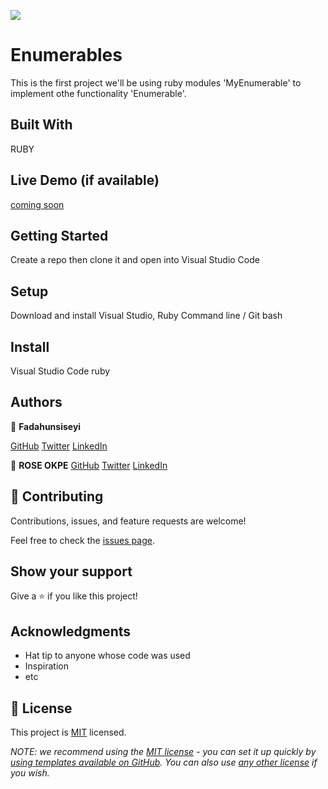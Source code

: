 ![](https://img.shields.io/badge/Microverse-blueviolet)

# Enumerables
This is the first project we'll be using ruby modules 'MyEnumerable' to implement othe functionality 'Enumerable'.

## Built With
RUBY

## Live Demo (if available)

[coming soon](https://livedemo.com)


## Getting Started
Create a repo then clone it and open into Visual Studio Code

## Setup
Download and install Visual Studio, Ruby
Command line / Git bash

## Install
Visual Studio Code
ruby

## Authors

👤 **Fadahunsiseyi**

[GitHub](https://github.com/Fadahunsiseyi)
[Twitter](https://twitter.com/@Fadahunsiseyi_)
[LinkedIn](https://www.linkedin.com/in/fadahunsi-seyi-samuel-49191a209/)

👤 **ROSE OKPE**
[GitHub](https://github.com/roseokpe)
[Twitter](https://twitter.com/roseokpe)
[LinkedIn](https://www.linkedin.com/in/roseokpe/)

## 🤝 Contributing

Contributions, issues, and feature requests are welcome!

Feel free to check the [issues page](https://github.com/Fadahunsiseyi/enumerable/issues).

## Show your support

Give a ⭐️ if you like this project!

## Acknowledgments

- Hat tip to anyone whose code was used
- Inspiration
- etc

## 📝 License

This project is [MIT](./LICENSE) licensed.

_NOTE: we recommend using the [MIT license](https://choosealicense.com/licenses/mit/) - you can set it up quickly by [using templates available on GitHub](https://docs.github.com/en/communities/setting-up-your-project-for-healthy-contributions/adding-a-license-to-a-repository). You can also use [any other license](https://choosealicense.com/licenses/) if you wish._
